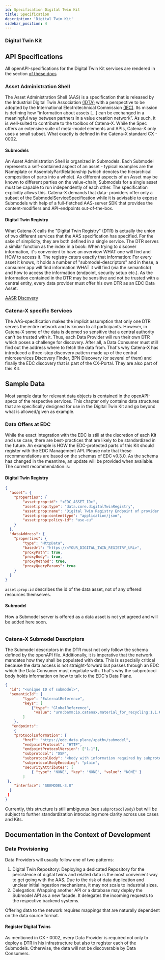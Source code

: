 ```yaml
---
id: Specification Digital Twin Kit
title: Specification
description: 'Digital Twin Kit'
sidebar_position: 4
---
```


### Digital Twin Kit

<!--
Development View of the Kit.
-->

<!-- !Mandatory! -->
## API Specifications

All openAPI-specifications for the Digital Twin Kit services are rendered in the section [of these docs](API%20Specs)

### Asset Administration Shell

The Asset Administration Shell (AAS) is a specification that is released by the Industrial Digital Twin Association 
[(IDTA)](https://industrialdigitaltwin.org/) with a perspective to be adopted by the International Electrotechnical 
Commission [(IEC)](https://www.iec.ch/homepage). 
Its mission is defining how “information about assets […] can be exchanged in a meaningful way between partners in a value
creation network”. As such, it is well-suited to contribute to the toolbox of Catena-X. While the Spec offers an extensive
suite of meta-model elements and APIs, Catena-X only uses a small subset. What exactly is defined in the Catena-X standard 
CX - 0002.

#### Submodels

An Asset Administration Shell is organized in Submodels. Each Submodel represents a self-contained aspect of an asset - 
typical examples are the Nameplate or AssemblyPartRelationship (which denotes the hierarchical composition of parts into
a whole). As different aspects of an Asset may be known to different parties on the value-chain, Submodels for a single asset
must be capable to run independently of each other. The specification explicitly allows this. Catena-X demands that data-
providers offer only a subset of the SubmodelServiceSpecification while it is advisable to expose Submodels with help of 
a full-fletched AAS-server SDK that provides the content-modifiers and API-endpoints out-of-the-box.

#### Digital Twin Registry

What Catena-X calls the "Digital Twin Registry" (DTR) is actually the union of two different services that the AAS specification
has specified. For the sake of simplicity, they are both defined in a single service. The DTR serves a similar function as the
index in a book: When trying to discover information, it's convenient to have an overview WHAT one will find and HOW to
access it. The registry caters exactly that information: For every asset it knows, it holds a number of "submodel-descriptors" and in 
these, a consumer app will find information WHAT it will find (via the semanticId) and how to access the information (endpoint,
security setup etc.). As the information contained in the DTR may be sensitive and not be trusted with a central entity,
every data provider must offer his own DTR as an EDC Data Asset.

[AASR](https://app.swaggerhub.com/apis/Plattform_i40/AssetAdministrationShellRegistryServiceSpecification/V3.0_SSP-002)
[Discovery](https://app.swaggerhub.com/apis/Plattform_i40/DiscoveryServiceSpecification/V3.0_SSP-001)

### Catena-X specific Services

The AAS-specification makes the implicit assumption that only one DTR serves the entire network and is known
to all participants. However, in Catena-X some of the data is deemed so sensitive that a central authority can't be
trusted with it. Thus, each Data Provider will run their own DTR which poses a challenge for discovery. After all, a
Data Consumer must still find out the address where to fetch the data from. That's why Catena-X has introduced a 
three-step discovery pattern made up of the central microservices Discovery Finder, BPN Discovery (or several of them) 
and finally the EDC discovery that is part of the CX-Portal. They are also part of this Kit.

<!-- Recommended -->
## Sample Data

Most sample data for relevant data objects is contained in the openAPI-specs of the respective services. This chapter only
contains data structures that are specifically designed for use in the Digital Twin Kit and go beyond what is allowed/given
as example.  

### Data Offers at EDC

While the exact integration with the EDC is still at the discretion of each Kit and use case, there are best-practices
that are likely to be standardized in the future. An example is HOW the EDC-protected parts of this Kit should register
with the EDC Management API. Please note that these recommendations are based on the schemas of EDC v0.3.0. As the
schema has changed in the meantime, an update will be provided when available. The current recommendation is:

#### Digital Twin Registry

````json
{
  "asset": {
    "properties": {
        "asset:prop:id": "<EDC_ASSET_ID>",
        "asset:prop:type": "data.core.digitalTwinRegistry",
        "asset:prop:name": "Digital Twin Registry Endpoint of provider XYZ",
        "asset:prop:contenttype": "application/json",
        "asset:prop:policy-id": "use-eu"
    }
  },
  "dataAddress": {
    "properties": {
        "type": "HttpData",
        "baseUrl": "https://<YOUR_DIGITAL_TWIN_REGISTRY_URL>",
        "proxyPath": true,
        "proxyBody": true,
        "proxyMethod": true,
        "proxyQueryParams": true 
    }
  }
}
````

`asset:prop:id` describes the id of the data asset, not of any offered resources themselves. 

#### Submodel

How a Submodel server is offered as a data asset is not yet agreed and will be added here soon.
```json

```

### Catena-X Submodel Descriptors

The Submodel descriptors in the DTR must not only follow the schema defined by the openAPI file. Additionally, it is 
imperative that the network mandates how they shall be populated with data. This is especially critical because the
data access is not straight-forward but passes through an EDC which the Data Consumer must negotiate with. That's why
the subprotocol body holds information on how to talk to the EDC's Data Plane.
````json
{
  "id": "<unique ID of submodel>",
  "semanticId": {
        "type": "ExternalReference", 
        "keys": [
            {"type": "GlobalReference", 
             "value": "urn:bamm:io.catenax.material_for_recycling:1.1.0#MaterialForRecycling"}
        ]
    },
   "endpoints": 
    {
    "protocolInformation": {
        "href": "https://edc.data.plane/<path>/submodel",
        "endpointProtocol": "HTTP",
        "endpointProtocolVersion": ["1.1"],
        "subprotocol": "DSP",
        "subprotocolBody": "<body with information required by subprotocol>", 
        "subprotocolBodyEncoding": "plain",
        "securityAttributes": [ 
            { "type": "NONE", "key": "NONE", "value": "NONE" } 
        ]
 },
    "interface": "SUBMODEL-3.0"
  }
 ]
}
````
Currently, this structure is still ambiguous (see `subprotocolBody`) but will be subject to further standardization introducing
more clarity across use cases and Kits.

<!-- Recommended -->
## Documentation in the Context of Development

### Data Provisioning

Data Providers will usually follow one of two patterns:
1. Digital Twin Repository: Deploying a dedicated Repository for the persistence of digital twins and related data is the most
convenient way to get going with the AAS. Due to the risk of data duplication and unclear initial ingestion mechanisms,
it may not scale to industrial sizes.
2. Delegation: Wrapping another API or a database may deploy the Submodel API as a new facade. It delegates the incoming
requests to the respective backend systems. 

Offering data to the network requires mappings that are naturally dependent on the data source format.

#### Register Digital Twins

As mentioned in CX - 0002, every Data Provider is required not only to deploy a DTR in his infrastructure but also to
register each of the Submodels. Otherwise, the data will not be discoverable by Data Consumers.